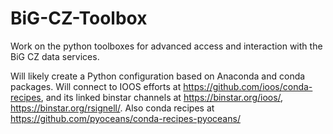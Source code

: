 
BiG-CZ-Toolbox
==============

Work on the python toolboxes for advanced access and interaction with the BiG CZ data services.

Will likely create a Python configuration based on Anaconda and conda packages. Will connect to IOOS efforts at https://github.com/ioos/conda-recipes, and its linked binstar channels at https://binstar.org/ioos/, https://binstar.org/rsignell/. Also conda recipes at https://github.com/pyoceans/conda-recipes-pyoceans/
